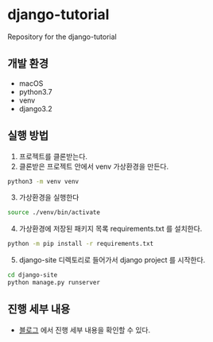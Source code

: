 # django-tutorial
Repository for the django-tutorial

## 개발 환경
- macOS
- python3.7
- venv
- django3.2

## 실행 방법
1. 프로젝트를 클론받는다.
2. 클론받은 프로젝트 안에서 venv 가상환경을 만든다.
```bash
python3 -m venv venv 
```
3. 가상환경을 실행한다
```bash
source ./venv/bin/activate
```
4. 가상환경에 저장된 패키지 목록 requirements.txt 를 설치한다.
```bash
python -m pip install -r requirements.txt
```
5. django-site 디렉토리로 들어가서 django project 를 시작한다.
```bash
cd django-site
python manage.py runserver
```

## 진행 세부 내용
- [블로그](https://jimin52.hashnode.dev/django) 에서 진행 세부 내용을 확인할 수 있다.
